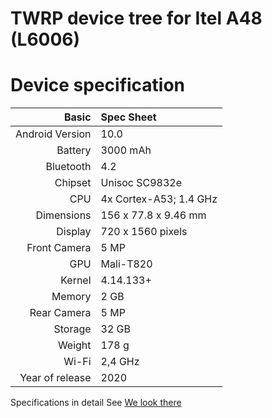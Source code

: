 # TWRP device tree for Itel A48 (L6006)

# Device specification

Basic   | Spec Sheet
-------:|:------------------------
Android Version | 10.0
Battery | 3000 mAh
Bluetooth | 4.2
Chipset | Unisoc SC9832e
CPU     | 4x Cortex-A53; 1.4 GHz
Dimensions | 156 x 77.8 x 9.46 mm
Display | 720 x 1560 pixels
Front Camera | 5 MP
GPU     | Mali-T820
Kernel | 4.14.133+
Memory  | 2 GB
Rear Camera  | 5 MP
Storage | 32 GB
Weight | 178 g
Wi-Fi | 2,4 GHz
Year of release | 2020

Specifications in detail
See [We look there](https://www.devicespecifications.com/ru/model/65a55afd)


